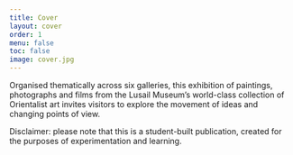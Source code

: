 ```yaml
---
title: Cover
layout: cover
order: 1
menu: false
toc: false
image: cover.jpg
---
```


Organised thematically across six galleries, this exhibition of paintings, photographs and films from the Lusail Museum’s world-class collection of Orientalist art invites visitors to explore the movement of ideas and changing points of view.

Disclaimer: please note that this is a student-built publication, created for the purposes of experimentation and learning.
